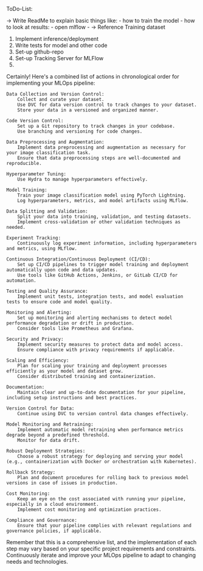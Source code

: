 ToDo-List:

-> Write ReadMe to explain basic things like:
    - how to train the model
    - how to look at results:
        - open mlflow
        - 
-> Reference Training dataset 
1. Implement inference/deployment
1. Write tests for model and other code
2. Set-up github-repo
3. Set-up Tracking Server for MLFlow
4. 

















Certainly! Here's a combined list of actions in chronological order for implementing your MLOps pipeline:

    Data Collection and Version Control:
        Collect and curate your dataset.
        Use DVC for data version control to track changes to your dataset.
        Store your data in a versioned and organized manner.

    Code Version Control:
        Set up a Git repository to track changes in your codebase.
        Use branching and versioning for code changes.

    Data Preprocessing and Augmentation:
        Implement data preprocessing and augmentation as necessary for your image classification task.
        Ensure that data preprocessing steps are well-documented and reproducible.

    Hyperparameter Tuning:
        Use Hydra to manage hyperparameters effectively.

    Model Training:
        Train your image classification model using PyTorch Lightning.
        Log hyperparameters, metrics, and model artifacts using MLflow.

    Data Splitting and Validation:
        Split your data into training, validation, and testing datasets.
        Implement cross-validation or other validation techniques as needed.

    Experiment Tracking:
        Continuously log experiment information, including hyperparameters and metrics, using MLflow.

    Continuous Integration/Continuous Deployment (CI/CD):
        Set up CI/CD pipelines to trigger model training and deployment automatically upon code and data updates.
        Use tools like GitHub Actions, Jenkins, or GitLab CI/CD for automation.

    Testing and Quality Assurance:
        Implement unit tests, integration tests, and model evaluation tests to ensure code and model quality.

    Monitoring and Alerting:
        Set up monitoring and alerting mechanisms to detect model performance degradation or drift in production.
        Consider tools like Prometheus and Grafana.

    Security and Privacy:
        Implement security measures to protect data and model access.
        Ensure compliance with privacy requirements if applicable.

    Scaling and Efficiency:
        Plan for scaling your training and deployment processes efficiently as your model and dataset grow.
        Consider distributed training and containerization.

    Documentation:
        Maintain clear and up-to-date documentation for your pipeline, including setup instructions and best practices.

    Version Control for Data:
        Continue using DVC to version control data changes effectively.

    Model Monitoring and Retraining:
        Implement automatic model retraining when performance metrics degrade beyond a predefined threshold.
        Monitor for data drift.

    Robust Deployment Strategies:
        Choose a robust strategy for deploying and serving your model (e.g., containerization with Docker or orchestration with Kubernetes).

    Rollback Strategy:
        Plan and document procedures for rolling back to previous model versions in case of issues in production.

    Cost Monitoring:
        Keep an eye on the cost associated with running your pipeline, especially in a cloud environment.
        Implement cost monitoring and optimization practices.

    Compliance and Governance:
        Ensure that your pipeline complies with relevant regulations and governance policies, if applicable.

Remember that this is a comprehensive list, and the implementation of each step may vary based on your specific project requirements and constraints. Continuously iterate and improve your MLOps pipeline to adapt to changing needs and technologies.
